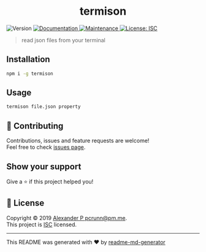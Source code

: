 <h1 align="center">termison</h1>
<p>
  <img alt="Version" src="https://img.shields.io/npm/v/termison.svg">
  <a href="https://github.com/pcrunn/termison#readme">
    <img alt="Documentation" src="https://img.shields.io/badge/documentation-yes-brightgreen.svg" target="_blank" />
  </a>
  <a href="https://github.com/pcrunn/termison/graphs/commit-activity">
    <img alt="Maintenance" src="https://img.shields.io/badge/Maintained%3F-yes-green.svg" target="_blank" />
  </a>
  <a href="https://github.com/pcrunn/termison/blob/master/LICENSE">
    <img alt="License: ISC" src="https://img.shields.io/badge/License-ISC-yellow.svg" target="_blank" />
  </a>
</p>

> read json files from your terminal

## Installation

```sh
npm i -g termison
```

## Usage

```sh
termison file.json property
```

## 🤝 Contributing

Contributions, issues and feature requests are welcome!<br />Feel free to check [issues page](https://github.com/pcrunn/termison/issues).

## Show your support

Give a ⭐️ if this project helped you!

## 📝 License

Copyright © 2019 [Alexander P <pcrunn@pm.me>](https://github.com/pcrunn).<br />
This project is [ISC](https://github.com/pcrunn/termison/blob/master/LICENSE) licensed.

***
This README was generated with ❤️ by [readme-md-generator](https://github.com/kefranabg/readme-md-generator)
